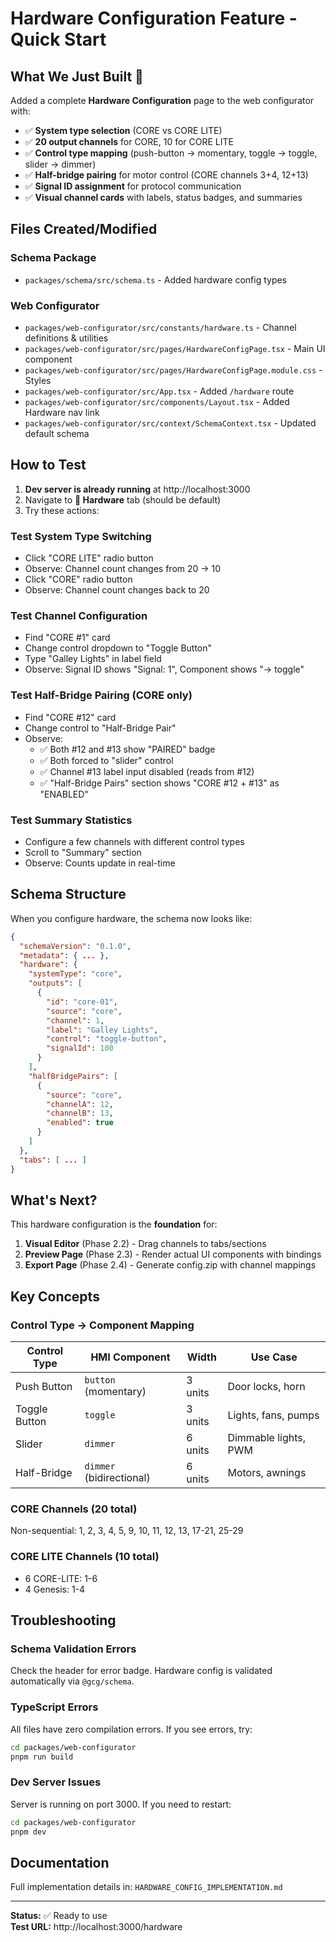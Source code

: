 # Hardware Configuration Feature - Quick Start

## What We Just Built 🚀

Added a complete **Hardware Configuration** page to the web configurator with:

- ✅ **System type selection** (CORE vs CORE LITE)
- ✅ **20 output channels** for CORE, 10 for CORE LITE
- ✅ **Control type mapping** (push-button → momentary, toggle → toggle, slider → dimmer)
- ✅ **Half-bridge pairing** for motor control (CORE channels 3+4, 12+13)
- ✅ **Signal ID assignment** for protocol communication
- ✅ **Visual channel cards** with labels, status badges, and summaries

## Files Created/Modified

### Schema Package
- `packages/schema/src/schema.ts` - Added hardware config types

### Web Configurator
- `packages/web-configurator/src/constants/hardware.ts` - Channel definitions & utilities
- `packages/web-configurator/src/pages/HardwareConfigPage.tsx` - Main UI component
- `packages/web-configurator/src/pages/HardwareConfigPage.module.css` - Styles
- `packages/web-configurator/src/App.tsx` - Added `/hardware` route
- `packages/web-configurator/src/components/Layout.tsx` - Added Hardware nav link
- `packages/web-configurator/src/context/SchemaContext.tsx` - Updated default schema

## How to Test

1. **Dev server is already running** at http://localhost:3000
2. Navigate to **🔌 Hardware** tab (should be default)
3. Try these actions:

### Test System Type Switching
- Click "CORE LITE" radio button
- Observe: Channel count changes from 20 → 10
- Click "CORE" radio button
- Observe: Channel count changes back to 20

### Test Channel Configuration
- Find "CORE #1" card
- Change control dropdown to "Toggle Button"
- Type "Galley Lights" in label field
- Observe: Signal ID shows "Signal: 1", Component shows "→ toggle"

### Test Half-Bridge Pairing (CORE only)
- Find "CORE #12" card
- Change control to "Half-Bridge Pair"
- Observe:
  - ✅ Both #12 and #13 show "PAIRED" badge
  - ✅ Both forced to "slider" control
  - ✅ Channel #13 label input disabled (reads from #12)
  - ✅ "Half-Bridge Pairs" section shows "CORE #12 + #13" as "ENABLED"

### Test Summary Statistics
- Configure a few channels with different control types
- Scroll to "Summary" section
- Observe: Counts update in real-time

## Schema Structure

When you configure hardware, the schema now looks like:

```json
{
  "schemaVersion": "0.1.0",
  "metadata": { ... },
  "hardware": {
    "systemType": "core",
    "outputs": [
      {
        "id": "core-01",
        "source": "core",
        "channel": 1,
        "label": "Galley Lights",
        "control": "toggle-button",
        "signalId": 100
      }
    ],
    "halfBridgePairs": [
      {
        "source": "core",
        "channelA": 12,
        "channelB": 13,
        "enabled": true
      }
    ]
  },
  "tabs": [ ... ]
}
```

## What's Next?

This hardware configuration is the **foundation** for:

1. **Visual Editor** (Phase 2.2) - Drag channels to tabs/sections
2. **Preview Page** (Phase 2.3) - Render actual UI components with bindings
3. **Export Page** (Phase 2.4) - Generate config.zip with channel mappings

## Key Concepts

### Control Type → Component Mapping

| Control Type    | HMI Component | Width | Use Case |
|----------------|---------------|-------|----------|
| Push Button    | `button` (momentary) | 3 units | Door locks, horn |
| Toggle Button  | `toggle` | 3 units | Lights, fans, pumps |
| Slider         | `dimmer` | 6 units | Dimmable lights, PWM |
| Half-Bridge    | `dimmer` (bidirectional) | 6 units | Motors, awnings |

### CORE Channels (20 total)
Non-sequential: 1, 2, 3, 4, 5, 9, 10, 11, 12, 13, 17-21, 25-29

### CORE LITE Channels (10 total)
- 6 CORE-LITE: 1-6
- 4 Genesis: 1-4

## Troubleshooting

### Schema Validation Errors
Check the header for error badge. Hardware config is validated automatically via `@gcg/schema`.

### TypeScript Errors
All files have zero compilation errors. If you see errors, try:
```bash
cd packages/web-configurator
pnpm run build
```

### Dev Server Issues
Server is running on port 3000. If you need to restart:
```bash
cd packages/web-configurator
pnpm dev
```

## Documentation

Full implementation details in: `HARDWARE_CONFIG_IMPLEMENTATION.md`

---

**Status:** ✅ Ready to use  
**Test URL:** http://localhost:3000/hardware
